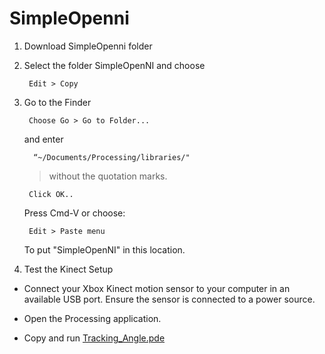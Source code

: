 # SimpleOpenni

1. Download SimpleOpenni folder

2. Select the folder SimpleOpenNI and choose 

        Edit > Copy
      
3. Go to the Finder
   
        Choose Go > Go to Folder... 
      
    and enter 
   
         “~/Documents/Processing/libraries/" 
      
    > without the quotation marks. 
      
        Click OK..
      
    Press Cmd-V or choose: 
   
        Edit > Paste menu 
   
    To put "SimpleOpenNI" in this location.

4. Test the Kinect Setup

*  Connect your Xbox Kinect motion sensor to your computer in an available USB port. Ensure the sensor is connected to a power    source.

*  Open the Processing application.

*  Copy and run [Tracking_Angle.pde](https://github.com/totovr/Processing/blob/Processing-3.3.6/Kinect/Kinect_SimpleOpenni/Angle_Tracking_KV1_ProssingV3.3.6_Arduino_Demo/Traking_Angle/Traking_Angle.pde)
  
